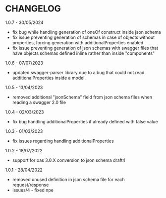 # CHANGELOG

1.0.7 - 30/05/2024
- fix bug while handling generation of oneOf construct inside json schema
- fix issue preventing generation of schemas in case of objects without properties, forcing generation with additionalProperties enabled
- fix issue preventing generation of json schemas with swagger files that have objects schemas defined inline rather than inside "components"

1.0.6 - 07/07/2023
- updated swagger-parser library due to a bug that could not read additionalProperties inside a model.

1.0.5 - 13/04/2023
- removed additional "jsonSchema" field from json schema files when reading a swagger 2.0 file

1.0.4 - 02/03/2023
- fix bug handling additionalProperties if already defined with false value

1.0.3 - 01/03/2023
- fix issues regarding handling additionalProperties 

1.0.2 - 18/07/2022
- support for oas 3.0.X conversion to json schema draft4

1.0.1 - 28/04/2022

- removed unused definition in json schema file for each request/response
- issues/4 - fixed npe
